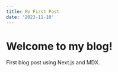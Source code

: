 ```yaml
---
title: My First Post
date: '2023-11-10'
---
```


# Welcome to my blog!

First blog post using Next.js and MDX.